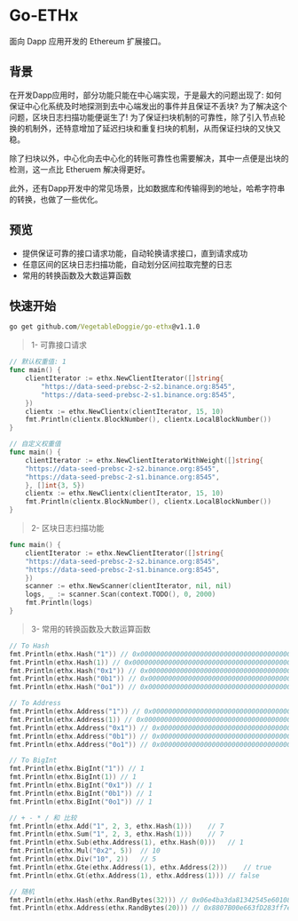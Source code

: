 # Go-ETHx

面向 Dapp 应用开发的 Ethereum 扩展接口。

## 背景

在开发Dapp应用时，部分功能只能在中心端实现，于是最大的问题出现了: 如何保证中心化系统及时地探测到去中心端发出的事件并且保证不丢块? 为了解决这个问题，区块日志扫描功能便诞生了! 为了保证扫块机制的可靠性，除了引入节点轮换的机制外，还特意增加了延迟扫块和重复扫块的机制，从而保证扫块的又快又稳。

除了扫块以外，中心化向去中心化的转账可靠性也需要解决，其中一点便是出块的检测，这一点比 Etheruem 解决得更好。

此外，还有Dapp开发中的常见场景，比如数据库和传输得到的地址，哈希字符串的转换，也做了一些优化。


## 预览

- 提供保证可靠的接口请求功能，自动轮换请求接口，直到请求成功
- 任意区间的区块日志扫描功能，自动划分区间拉取完整的日志
- 常用的转换函数及大数运算函数

## 快速开始

```cmd
go get github.com/VegetableDoggie/go-ethx@v1.1.0
```
> 1- 可靠接口请求
```go
// 默认权重值: 1
func main() {
	clientIterator := ethx.NewClientIterator([]string{
		"https://data-seed-prebsc-2-s2.binance.org:8545",
		"https://data-seed-prebsc-2-s1.binance.org:8545",
	})
	clientx := ethx.NewClientx(clientIterator, 15, 10)
	fmt.Println(clientx.BlockNumber(), clientx.LocalBlockNumber())
}

// 自定义权重值
func main() {
    clientIterator := ethx.NewClientIteratorWithWeight([]string{
    "https://data-seed-prebsc-2-s2.binance.org:8545",
    "https://data-seed-prebsc-2-s1.binance.org:8545",
    }, []int{3, 5})
    clientx := ethx.NewClientx(clientIterator, 15, 10)
    fmt.Println(clientx.BlockNumber(), clientx.LocalBlockNumber())
}
```
> 2- 区块日志扫描功能
```go
func main() {
    clientIterator := ethx.NewClientIterator([]string{
    "https://data-seed-prebsc-2-s2.binance.org:8545",
    "https://data-seed-prebsc-2-s1.binance.org:8545",
    })
    scanner := ethx.NewScanner(clientIterator, nil, nil)
    logs, _ := scanner.Scan(context.TODO(), 0, 2000)
    fmt.Println(logs)
}
```

> 3- 常用的转换函数及大数运算函数
```go
// To Hash
fmt.Println(ethx.Hash("1")) // 0x0000000000000000000000000000000000000000000000000000000000000001
fmt.Println(ethx.Hash(1)) // 0x0000000000000000000000000000000000000000000000000000000000000001
fmt.Println(ethx.Hash("0x1")) // 0x0000000000000000000000000000000000000000000000000000000000000001
fmt.Println(ethx.Hash("0b1")) // 0x0000000000000000000000000000000000000000000000000000000000000001
fmt.Println(ethx.Hash("0o1")) // 0x0000000000000000000000000000000000000000000000000000000000000001

// To Address
fmt.Println(ethx.Address("1")) // 0x0000000000000000000000000000000000000001
fmt.Println(ethx.Address(1)) // 0x0000000000000000000000000000000000000001
fmt.Println(ethx.Address("0x1")) // 0x0000000000000000000000000000000000000001
fmt.Println(ethx.Address("0b1")) // 0x0000000000000000000000000000000000000001
fmt.Println(ethx.Address("0o1")) // 0x0000000000000000000000000000000000000001

// To BigInt
fmt.Println(ethx.BigInt("1")) // 1
fmt.Println(ethx.BigInt(1)) // 1
fmt.Println(ethx.BigInt("0x1")) // 1
fmt.Println(ethx.BigInt("0b1")) // 1
fmt.Println(ethx.BigInt("0o1")) // 1

// + - * / 和 比较
fmt.Println(ethx.Add("1", 2, 3, ethx.Hash(1)))    // 7
fmt.Println(ethx.Sum("1", 2, 3, ethx.Hash(1)))    // 7
fmt.Println(ethx.Sub(ethx.Address(1), ethx.Hash(0)))   // 1
fmt.Println(ethx.Mul("0x2", 5))  // 10
fmt.Println(ethx.Div("10", 2))   // 5
fmt.Println(ethx.Gte(ethx.Address(1), ethx.Address(2)))    // true
fmt.Println(ethx.Gt(ethx.Address(1), ethx.Address(1))) // false

// 随机
fmt.Println(ethx.Hash(ethx.RandBytes(32))) // 0x06e4ba3da81342545e60108a576ef5590ee56800ef285bd692923b696f05fa44
fmt.Println(ethx.Address(ethx.RandBytes(20))) // 0x8807B00e663fD283ff7e9C1291EFF9D6963290Da
```
